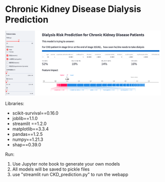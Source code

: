 
# Chronic Kidney Disease Dialysis Prediction

![Screenshot](./screenshot_ckd.png)

Libraries:  
  
* scikit-survival==0.16.0
* joblib==1.1.0
* streamlit ==1.2.0
* matplotlib==3.3.4
* pandas==1.2.5
* numpy==1.21.3
* shap==0.39.0
 
Run:

 1. Use Jupyter note book to generate your own models
 2. All models will be saved to pickle files
 3. use "streamlit run CKD_prediction.py" to run the webapp
